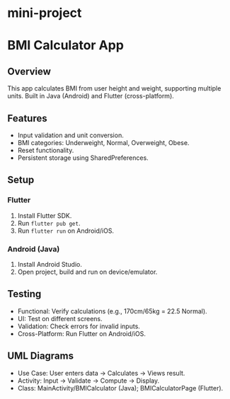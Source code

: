 # mini-project
# BMI Calculator App

## Overview
This app calculates BMI from user height and weight, supporting multiple units. Built in Java (Android) and Flutter (cross-platform).

## Features
- Input validation and unit conversion.
- BMI categories: Underweight, Normal, Overweight, Obese.
- Reset functionality.
- Persistent storage using SharedPreferences.

## Setup
### Flutter
1. Install Flutter SDK.
2. Run `flutter pub get`.
3. Run `flutter run` on Android/iOS.

### Android (Java)
1. Install Android Studio.
2. Open project, build and run on device/emulator.

## Testing
- Functional: Verify calculations (e.g., 170cm/65kg = 22.5 Normal).
- UI: Test on different screens.
- Validation: Check errors for invalid inputs.
- Cross-Platform: Run Flutter on Android/iOS.

## UML Diagrams
- Use Case: User enters data → Calculates → Views result.
- Activity: Input → Validate → Compute → Display.
- Class: MainActivity/BMICalculator (Java); BMICalculatorPage (Flutter).

